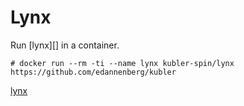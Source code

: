 # Lynx

Run [lynx][] in a container.

```
# docker run --rm -ti --name lynx kubler-spin/lynx  https://github.com/edannenberg/kubler
```
[lynx](https://en.wikipedia.org/wiki/Lynx_(web_browser))

